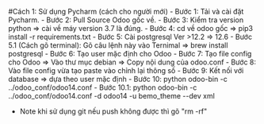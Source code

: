 #Cách 1: Sử dụng Pycharm (cách cho người mới)
	- Bước 1: Tải và cài đặt Pycharm.
	- Bước 2: Pull Source Odoo gốc về.
	- Bước 3: Kiểm tra version python => cài về máy version 3.7 là đúng.
	- Bước 4: cd về odoo gốc => pip3 install -r requirements.txt
	- Bước 5: Cài postgresql Ver >12.2 => 12.6
	- Bước 5.1 (Cách gõ terminal): Gõ câu lệnh này vào Ternimal => brew install postgresql
	- Bước 6: Tạo user mặc định cho Odoo
	- Bước 7: Tạo file config cho Odoo => Vào thư mục debian => Copy nội dung của odoo.conf
	- Bước 8: Vào file config vừa tạo paste vào chỉnh lại thông số
	- Bước 9: Kết nối với database => dựa theo user mặc định
	- Bước 10: python odoo-bin -c ../odoo_conf/odoo14.conf
	- Bước 10.1: python odoo-bin -c ../odoo_conf/odoo14.conf -d odoo14 -u bemo_theme --dev xml
- Note khi sử dụng git nếu push không được thì gõ "rm -rf"